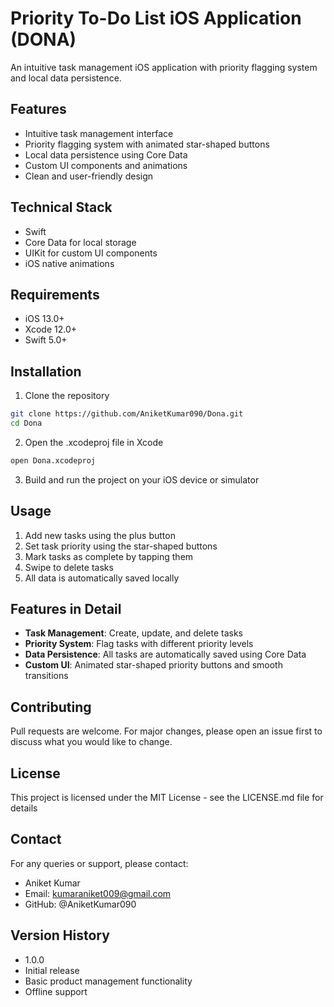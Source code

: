 # Priority To-Do List iOS Application (DONA)
 
An intuitive task management iOS application with priority flagging system and local data persistence.

## Features

- Intuitive task management interface
- Priority flagging system with animated star-shaped buttons
- Local data persistence using Core Data
- Custom UI components and animations
- Clean and user-friendly design

## Technical Stack

- Swift
- Core Data for local storage
- UIKit for custom UI components
- iOS native animations

## Requirements

- iOS 13.0+
- Xcode 12.0+
- Swift 5.0+

## Installation

1. Clone the repository
```bash
git clone https://github.com/AniketKumar090/Dona.git
cd Dona
```

2. Open the .xcodeproj file in Xcode
```bash
open Dona.xcodeproj
```
3. Build and run the project on your iOS device or simulator

## Usage

1. Add new tasks using the plus button
2. Set task priority using the star-shaped buttons
3. Mark tasks as complete by tapping them
4. Swipe to delete tasks
5. All data is automatically saved locally

## Features in Detail

- **Task Management**: Create, update, and delete tasks
- **Priority System**: Flag tasks with different priority levels
- **Data Persistence**: All tasks are automatically saved using Core Data
- **Custom UI**: Animated star-shaped priority buttons and smooth transitions

## Contributing

Pull requests are welcome. For major changes, please open an issue first to discuss what you would like to change.

## License
This project is licensed under the MIT License - see the LICENSE.md file for details

## Contact

For any queries or support, please contact:

- Aniket Kumar
- Email: kumaraniket009@gmail.com
- GitHub: @AniketKumar090

## Version History

- 1.0.0
- Initial release
- Basic product management functionality
- Offline support
